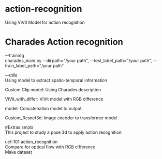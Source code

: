 # action-recognition   
Using ViVit Model for action recognition

# Charades Action recognition   
--training   
charades_main.py --dirpath="/your path", --test_label_path="/your path", --train_label_path="/your path"   





--utils   
Using model to extract spatio-temporal information   

Custom Clip model: Using Charades description   

ViVit_with_differ: ViVit model with RGB difference   

model: Concatenation model to output   

Custom_Resnet3d: Image encoder to transformer model   

    
#Extras
smplx   
  This project to study a pose 3d to apply action recognition
  
  
ucf-101 action_recognition   
  Compare for optical flow with RGB difference   
  Make dataset





